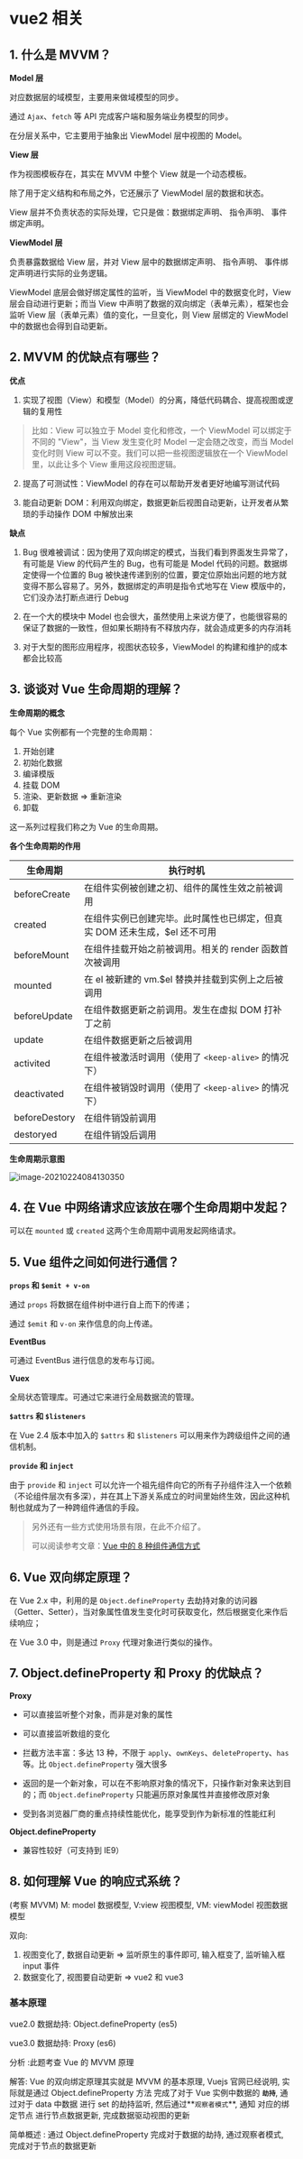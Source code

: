 # vue2 相关

## 1. 什么是 MVVM？

**Model 层**

对应数据层的域模型，主要用来做域模型的同步。

通过 `Ajax`、`fetch` 等 API 完成客户端和服务端业务模型的同步。

在分层关系中，它主要⽤于抽象出 ViewModel 层中视图的 Model。

**View 层**

作为视图模板存在，其实在 MVVM 中整个 View 就是⼀个动态模板。

除了用于定义结构和布局之外，它还展示了 ViewModel 层的数据和状态。

View 层并不负责状态的实际处理，它只是做：数据绑定声明、 指令声明、 事件绑定声明。

**ViewModel 层**

负责暴露数据给 View 层，并对 View 层中的数据绑定声明、 指令声明、 事件绑定声明进行实际的业务逻辑。

ViewModel 底层会做好绑定属性的监听，当 ViewModel 中的数据变化时，View 层会自动进行更新；⽽当 View 中声明了数据的双向绑定（表单元素），框架也会监听 View 层（表单元素）值的变化，⼀旦变化，则 View 层绑定的 ViewModel 中的数据也会得到⾃动更新。

## 2. MVVM 的优缺点有哪些？

**优点**

1. 实现了视图（View）和模型（Model）的分离，降低代码耦合、提⾼视图或逻辑的复⽤性

> ⽐如：View 可以独⽴于 Model 变化和修改，⼀个 ViewModel 可以绑定于不同的 "View"，当 View 发生变化时 Model 一定会随之改变，而当 Model 变化时则 View 可以不变。我们可以把⼀些视图逻辑放在⼀个 ViewModel ⾥，以此让多个 View 重⽤这段视图逻辑。

2. 提⾼了可测试性：ViewModel 的存在可以帮助开发者更好地编写测试代码

3. 能⾃动更新 DOM：利⽤双向绑定，数据更新后视图⾃动更新，让开发者从繁琐的⼿动操作 DOM 中解放出来

**缺点**

1. Bug 很难被调试：因为使⽤了双向绑定的模式，当我们看到界⾯发生异常了，有可能是 View 的代码产生的 Bug，也有可能是 Model 代码的问题。数据绑定使得⼀个位置的 Bug 被快速传递到别的位置，要定位原始出问题的地⽅就变得不那么容易了。另外，数据绑定的声明是指令式地写在 View 模版中的，它们没办法打断点进行 Debug

2. 在⼀个⼤的模块中 Model 也会很⼤，虽然使⽤上来说⽅便了，也能很容易的保证了数据的⼀致性，但如果⻓期持有不释放内存，就会造成更多的内存消耗

3. 对于⼤型的图形应⽤程序，视图状态较多，ViewModel 的构建和维护的成本都会⽐较⾼

## 3. 谈谈对 Vue 生命周期的理解？

**生命周期的概念**

每个 Vue 实例都有⼀个完整的⽣命周期：

1. 开始创建
2. 初始化数据
3. 编译模版
4. 挂载 DOM
5. 渲染、更新数据 => 重新渲染
6. 卸载

这⼀系列过程我们称之为 Vue 的⽣命周期。

**各个生命周期的作用**

| 生命周期      | 执行时机                                                                  |
| ------------- | ------------------------------------------------------------------------- |
| beforeCreate  | 在组件实例被创建之初、组件的属性⽣效之前被调用                            |
| created       | 在组件实例已创建完毕。此时属性也已绑定，但真实 DOM 还未⽣成，$el 还不可⽤ |
| beforeMount   | 在组件挂载开始之前被调⽤。相关的 render 函数⾸次被调⽤                    |
| mounted       | 在 el 被新建的 vm.$el 替换并挂载到实例上之后被调用                        |
| beforeUpdate  | 在组件数据更新之前调⽤。发⽣在虚拟 DOM 打补丁之前                         |
| update        | 在组件数据更新之后被调用                                                  |
| activited     | 在组件被激活时调⽤（使用了 `<keep-alive>` 的情况下）                      |
| deactivated   | 在组件被销毁时调⽤（使用了 `<keep-alive>` 的情况下）                      |
| beforeDestory | 在组件销毁前调⽤                                                          |
| destoryed     | 在组件销毁后调⽤                                                          |

**生命周期示意图**

<img src="./images/image-20210224084130350.png" alt="image-20210224084130350"  />

## 4. 在 Vue 中网络请求应该放在哪个生命周期中发起？

可以在 `mounted` 或 `created` 这两个⽣命周期中调⽤发起网络请求。

## 5. Vue 组件之间如何进行通信？

**`props` 和 `$emit + v-on`**

通过 `props` 将数据在组件树中进行⾃上⽽下的传递；

通过 `$emit` 和 `v-on` 来作信息的向上传递。

**EventBus**

可通过 EventBus 进⾏信息的发布与订阅。

**Vuex**

全局状态管理库。可通过它来进行全局数据流的管理。

**`$attrs` 和 `$listeners`**

在 Vue 2.4 版本中加⼊的 `$attrs` 和 `$listeners` 可以用来作为跨级组件之间的通信机制。

**`provide` 和 `inject`**

由于 `provide` 和 `inject` 可以允许⼀个祖先组件向它的所有⼦孙组件注⼊⼀个依赖（不论组件层次有多深），并在其上下游关系成⽴的时间⾥始终⽣效，因此这种机制也就成为了一种跨组件通信的手段。

> 另外还有一些方式使用场景有限，在此不介绍了。
>
> 可以阅读参考文章：[Vue 中的 8 种组件通信方式](https://juejin.cn/post/6844903887162310669)

## 6. Vue 双向绑定原理？

在 Vue 2.x 中，利⽤的是 `Object.defineProperty` 去劫持对象的访问器（Getter、Setter），当对象属性值发⽣变化时可获取变化，然后根据变化来作后续响应；

在 Vue 3.0 中，则是通过 `Proxy` 代理对象进⾏类似的操作。

## 7. Object.defineProperty 和 Proxy 的优缺点？

**Proxy**

- 可以直接监听整个对象，⽽⾮是对象的属性

- 可以直接监听数组的变化

- 拦截⽅法丰富：多达 13 种，不限于 `apply`、`ownKeys`、`deleteProperty`、`has` 等。比 `Object.defineProperty` 强大很多

- 返回的是⼀个新对象，可以在不影响原对象的情况下，只操作新对象来达到⽬的；⽽ `Object.defineProperty` 只能遍历原对象属性并直接修改原对象

- 受到各浏览器⼚商的重点持续性能优化，能享受到作为新标准的性能红利

**Object.defineProperty**

- 兼容性较好（可⽀持到 IE9）

## 8. 如何理解 Vue 的响应式系统？

(考察 MVVM) M: model 数据模型, V:view 视图模型, VM: viewModel 视图数据模型

双向:

1. 视图变化了, 数据自动更新 => 监听原生的事件即可, 输入框变了, 监听输入框 input 事件
2. 数据变化了, 视图要自动更新 => vue2 和 vue3

### 基本原理

vue2.0 数据劫持: Object.defineProperty (es5)

vue3.0 数据劫持: Proxy (es6)

分析 :此题考查 Vue 的 MVVM 原理

解答: Vue 的双向绑定原理其实就是 MVVM 的基本原理, Vuejs 官网已经说明, 实际就是通过 Object.defineProperty 方法 完成了对于 Vue 实例中数据的 **`劫持`**, 通过对于 data 中数据 进行 set 的劫持监听, 然后通过**`观察者模式`**, 通知 对应的绑定节点 进行节点数据更新, 完成数据驱动视图的更新

简单概述 : 通过 Object.defineProperty 完成对于数据的劫持, 通过观察者模式, 完成对于节点的数据更新

